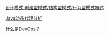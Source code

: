 [设计模式:创建型模式/结构型模式/行为型模式概述]( https://blog.csdn.net/zhenliangit0918/article/details/104303707 )

[Java动态代理分析](https://blog.csdn.net/danchu/article/details/70146985)

[什么是DevOps？](https://www.zhihu.com/question/58702398)

